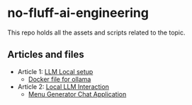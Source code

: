 # no-fluff-ai-engineering
This repo holds all the assets and scripts related to the topic.

## Articles and files
- Article 1: [LLM Local setup](https://medium.com/@mishraneeraj4/no-fluff-ai-engineering-llm-setups-ee6e54bb83d9)
  - [Docker file for ollama](./ollama-docker-compose.yml)
- Article 2: [Local LLM Interaction](https://medium.com/@mishraneeraj4/no-fluff-ai-engineering-ch02-local-llm-interaction-39ad8a20802c)
  - [Menu Generator Chat Application](./proper_chat_bot.ipynb)
